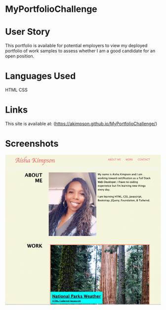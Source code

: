 # MyPortfolioChallenge


# User Story
This portfolio is available for potential employers to view my deployed portfolio of work samples to assess whether I am a good candidate for an open position.


# Languages Used
HTML
CSS


# Links
This site is available at: (https://akimpson.github.io/MyPortfolioChallenge/)


# Screenshots

![My Portfolio Challenge Landing Page](/assets/images/AishaK-Portfolio.png)